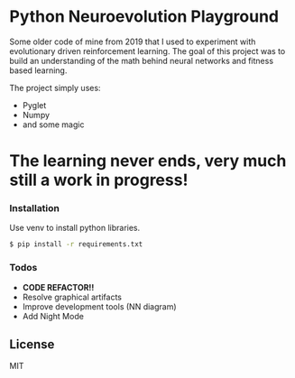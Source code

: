 # Python Neuroevolution Playground
Some older code of mine from 2019 that I used to experiment with evolutionary driven reinforcement learning.
The goal of this project was to build an understanding of the math behind neural networks and fitness based learning.

The project simply uses:
  - Pyglet
  - Numpy
  - and some magic

# The learning never ends, very much still a work in progress!

### Installation

Use venv to install python libraries.

```sh
$ pip install -r requirements.txt
```

### Todos

 - **CODE REFACTOR!!**
 - Resolve graphical artifacts
 - Improve development tools (NN diagram)
 - Add Night Mode

License
----
MIT